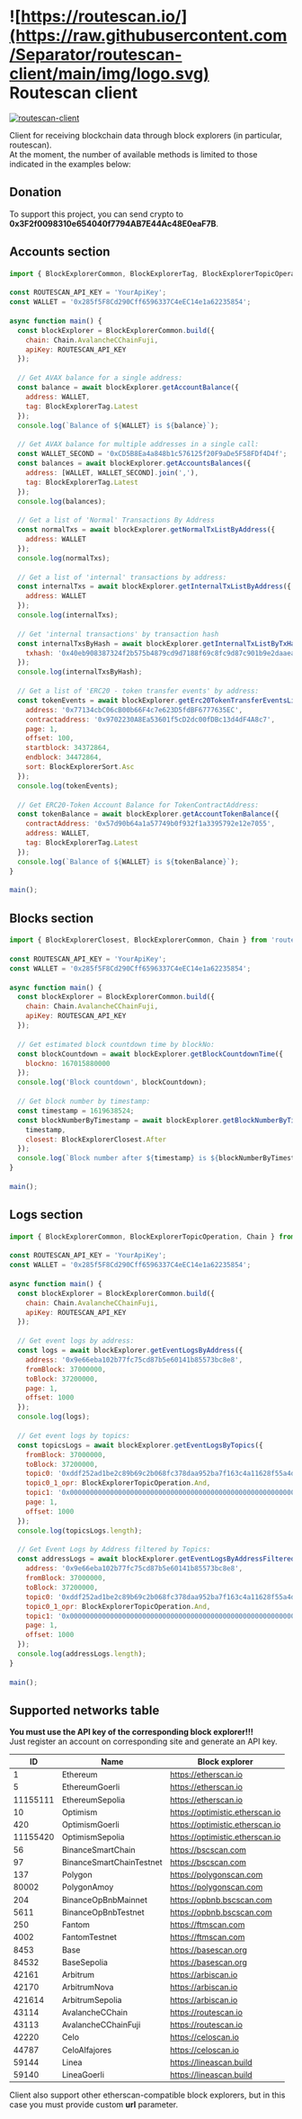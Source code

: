 # ![https://routescan.io/](https://raw.githubusercontent.com/Separator/routescan-client/main/img/logo.svg) Routescan client

[![routescan-client](https://snyk.io/advisor/npm-package/routescan-client/badge.svg)](https://snyk.io/advisor/npm-package/routescan-client)

Client for receiving blockchain data through block explorers (in particular, routescan).  
At the moment, the number of available methods is limited to those indicated in the examples below:

## Donation

To support this project, you can send crypto to **0x3F2f0098310e654040f7794AB7E44Ac48E0eaF7B**.

## Accounts section

```javascript
import { BlockExplorerCommon, BlockExplorerTag, BlockExplorerTopicOperation, Chain, BlockExplorerSort } from 'routescan-client';

const ROUTESCAN_API_KEY = 'YourApiKey';
const WALLET = '0x285f5F8Cd290Cff6596337C4eEC14e1a62235854';

async function main() {
  const blockExplorer = BlockExplorerCommon.build({
    chain: Chain.AvalancheCChainFuji,
    apiKey: ROUTESCAN_API_KEY
  });

  // Get AVAX balance for a single address:
  const balance = await blockExplorer.getAccountBalance({
    address: WALLET,
    tag: BlockExplorerTag.Latest
  });
  console.log(`Balance of ${WALLET} is ${balance}`);

  // Get AVAX balance for multiple addresses in a single call:
  const WALLET_SECOND = '0xCD5B8Ea4a848b1c576125f20F9aDe5F58FDf4D4f';
  const balances = await blockExplorer.getAccountsBalances({
    address: [WALLET, WALLET_SECOND].join(','),
    tag: BlockExplorerTag.Latest
  });
  console.log(balances);

  // Get a list of 'Normal' Transactions By Address
  const normalTxs = await blockExplorer.getNormalTxListByAddress({
    address: WALLET
  });
  console.log(normalTxs);

  // Get a list of 'internal' transactions by address:
  const internalTxs = await blockExplorer.getInternalTxListByAddress({
    address: WALLET
  });
  console.log(internalTxs);

  // Get 'internal transactions' by transaction hash
  const internalTxsByHash = await blockExplorer.getInternalTxListByTxHash({
    txhash: '0x40eb908387324f2b575b4879cd9d7188f69c8fc9d87c901b9e2daaea4b442170'
  });
  console.log(internalTxsByHash);

  // Get a list of 'ERC20 - token transfer events' by address:
  const tokenEvents = await blockExplorer.getErc20TokenTransferEventsList({
    address: '0x77134cbC06cB00b66F4c7e623D5fdBF6777635EC',
    contractaddress: '0x9702230A8Ea53601f5cD2dc00fDBc13d4dF4A8c7',
    page: 1,
    offset: 100,
    startblock: 34372864,
    endblock: 34472864,
    sort: BlockExplorerSort.Asc
  });
  console.log(tokenEvents);

  // Get ERC20-Token Account Balance for TokenContractAddress:
  const tokenBalance = await blockExplorer.getAccountTokenBalance({
    contractAddress: '0x57d90b64a1a57749b0f932f1a3395792e12e7055',
    address: WALLET,
    tag: BlockExplorerTag.Latest
  });
  console.log(`Balance of ${WALLET} is ${tokenBalance}`);
}

main();
```

## Blocks section

```javascript
import { BlockExplorerClosest, BlockExplorerCommon, Chain } from 'routescan-client';

const ROUTESCAN_API_KEY = 'YourApiKey';
const WALLET = '0x285f5F8Cd290Cff6596337C4eEC14e1a62235854';

async function main() {
  const blockExplorer = BlockExplorerCommon.build({
    chain: Chain.AvalancheCChainFuji,
    apiKey: ROUTESCAN_API_KEY
  });

  // Get estimated block countdown time by blockNo:
  const blockCountdown = await blockExplorer.getBlockCountdownTime({
    blockno: 167015880000
  });
  console.log('Block countdown', blockCountdown);

  // Get block number by timestamp:
  const timestamp = 1619638524;
  const blockNumberByTimestamp = await blockExplorer.getBlockNumberByTimestamp({
    timestamp,
    closest: BlockExplorerClosest.After
  });
  console.log(`Block number after ${timestamp} is ${blockNumberByTimestamp}`);
}

main();
```

## Logs section

```javascript
import { BlockExplorerCommon, BlockExplorerTopicOperation, Chain } from 'routescan-client';

const ROUTESCAN_API_KEY = 'YourApiKey';
const WALLET = '0x285f5F8Cd290Cff6596337C4eEC14e1a62235854';

async function main() {
  const blockExplorer = BlockExplorerCommon.build({
    chain: Chain.AvalancheCChainFuji,
    apiKey: ROUTESCAN_API_KEY
  });

  // Get event logs by address:
  const logs = await blockExplorer.getEventLogsByAddress({
    address: '0x9e66eba102b77fc75cd87b5e60141b85573bc8e8',
    fromBlock: 37000000,
    toBlock: 37200000,
    page: 1,
    offset: 1000
  });
  console.log(logs);

  // Get event logs by topics:
  const topicsLogs = await blockExplorer.getEventLogsByTopics({
    fromBlock: 37000000,
    toBlock: 37200000,
    topic0: '0xddf252ad1be2c89b69c2b068fc378daa952ba7f163c4a11628f55a4df523b3ef',
    topic0_1_opr: BlockExplorerTopicOperation.And,
    topic1: '0x0000000000000000000000000000000000000000000000000000000000000000',
    page: 1,
    offset: 1000
  });
  console.log(topicsLogs.length);

  // Get Event Logs by Address filtered by Topics:
  const addressLogs = await blockExplorer.getEventLogsByAddressFiltered({
    address: '0x9e66eba102b77fc75cd87b5e60141b85573bc8e8',
    fromBlock: 37000000,
    toBlock: 37200000,
    topic0: '0xddf252ad1be2c89b69c2b068fc378daa952ba7f163c4a11628f55a4df523b3ef',
    topic0_1_opr: BlockExplorerTopicOperation.And,
    topic1: '0x0000000000000000000000000000000000000000000000000000000000000000',
    page: 1,
    offset: 1000
  });
  console.log(addressLogs.length);
}

main();
```

## Supported networks table

**You must use the API key of the corresponding block explorer!!!**  
Just register an account on corresponding site and generate an API key.

| **ID**   | **Name**                 | **Block explorer**              |
| -------- | ------------------------ | ------------------------------- |
| 1        | Ethereum                 | https://etherscan.io            |
| 5        | EthereumGoerli           | https://etherscan.io            |
| 11155111 | EthereumSepolia          | https://etherscan.io            |
| 10       | Optimism                 | https://optimistic.etherscan.io |
| 420      | OptimismGoerli           | https://optimistic.etherscan.io |
| 11155420 | OptimismSepolia          | https://optimistic.etherscan.io |
| 56       | BinanceSmartChain        | https://bscscan.com             |
| 97       | BinanceSmartChainTestnet | https://bscscan.com             |
| 137      | Polygon                  | https://polygonscan.com         |
| 80002    | PolygonAmoy              | https://polygonscan.com         |
| 204      | BinanceOpBnbMainnet      | https://opbnb.bscscan.com       |
| 5611     | BinanceOpBnbTestnet      | https://opbnb.bscscan.com       |
| 250      | Fantom                   | https://ftmscan.com             |
| 4002     | FantomTestnet            | https://ftmscan.com             |
| 8453     | Base                     | https://basescan.org            |
| 84532    | BaseSepolia              | https://basescan.org            |
| 42161    | Arbitrum                 | https://arbiscan.io             |
| 42170    | ArbitrumNova             | https://arbiscan.io             |
| 421614   | ArbitrumSepolia          | https://arbiscan.io             |
| 43114    | AvalancheCChain          | https://routescan.io            |
| 43113    | AvalancheCChainFuji      | https://routescan.io            |
| 42220    | Celo                     | https://celoscan.io             |
| 44787    | CeloAlfajores            | https://celoscan.io             |
| 59144    | Linea                    | https://lineascan.build         |
| 59140    | LineaGoerli              | https://lineascan.build         |

Client also support other etherscan-compatible block explorers, but in this case you must provide custom **url** parameter.
